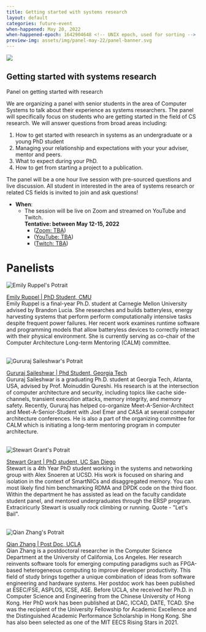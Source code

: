 ```yaml
---
title: Getting started with systems research
layout: default
categories: future-event
when-happened: May 20, 2022
when-happened-epoch: 1642904648 <!-- UNIX epoch, used for sorting -->
preview-img: assets/img/panel-may-22/panel-banner.svg
---
```


<img src="{{ 'assets/img/panel-may-22/panel-banner.svg' | relative_url }}">

## Getting started with systems research
Panel on getting started with research

We are organizing a panel with senior students in the area of Computer Systems to talk about their experience as systems researchers. The panel will specifically focus on students who are getting started in the field of CS research. We will answer questions from broad areas including:
1. How to get started with research in systems as an undergraduate or a young PhD student
2. Managing your relationship and expectations with your your adviser, mentor and peers.
3. What to expect during your PhD.
4. How to get from starting a project to a publication.

The panel will be a one hour live session with pre-sourced questions and live discussion. All student in interested in the area of systems research or related CS fields is invited to join and ask questions!

* **When**:
  * The session will be live on Zoom and streamed on YouTube and Twitch.  
  **Tentative: between May 12-15, 2022** 
    * ([Zoom: TBA](javascript:void))  
    * ([YouTube: TBA](javascript:void))  
    * ([Twitch: TBA](javascript:void))  

# Panelists
<div class="bio">
<img class="headshot" src="{{ 'assets/img/panel-may-22/eruppel.jpg' | relative_url }}" alt="Emily Ruppel's Potrait"/>

<a href="https://users.ece.cmu.edu/~eruppel/">Emily Ruppel | PhD Student, CMU</a><br>
Emily Ruppel is a final-year Ph.D. student at Carnegie Mellon University advised by Brandon Lucia. She researches and builds batteryless, energy harvesting systems that perform perform computationally intensive tasks despite frequent power failures. Her recent work examines runtime software and programming models that allow batteryless devices to correctly interact with their physical environment. She is currently serving as co-chair of the Computer Architecture Long-term Mentoring (CALM) committee.
</div><br>

<div class="bio">
<img class="headshot" src="{{ 'assets/img/panel-may-22/gsaileshwar.jpg' | relative_url }}" alt="Gururaj Saileshwar's Potrait"/>

<a href="https://sites.google.com/site/gururajshome/home">Gururaj Saileshwar | Phd Student, Georgia Tech</a><br>
Gururaj Saileshwar is a graduating Ph.D. student at Georgia Tech, Atlanta, USA, advised by Prof. Moinuddin Qureshi. His research is at the intersection of computer architecture and security, including topics like cache side-channels, transient execution attacks, memory integrity, and memory safety. Recently, Gururaj has helped co-organize Meet-A-Senior-Architect and Meet-A-Senior-Student with Joel Emer and CASA at several computer architecture conferences. He is also a part of the organizing committee for CALM which is initiating a long-term mentoring program in computer architecture. 
</div><br>

<div class="bio">
<img class="headshot" src="{{ 'assets/img/panel-may-22/sgrant.png' | relative_url }}" alt="Stewart Grant's Potrait"/>

<a href="https://www.stewartgrant.ca/">Stewart Grant | PhD student, UC San Diego</a><br>
Stewart is a 4th Year PhD student working in the systems and networking group with Alex Snoeren at UCSD. His work is focused on sharing and isolation in the context of SmartNICs and disaggregated memory. You can most likely find him benchmarking RDMA and DPDK code on the third floor. Within the department he has assisted as lead on the faculty candidate student panel, and mentored undergraduates through the ERSP program.  Extraciricurly Stewart is usually rock climbing or running. Quote - "Let's Bail".
</div><br>

<div class="bio">
<img class="headshot" src="{{ 'assets/img/profile-placeholder.png' | relative_url }}" alt="Qian Zhang's Potrait"/>

<a href="https://web.cs.ucla.edu/~zhangqian/">Qian Zhang | Post Doc, UCLA</a><br>
Qian Zhang is a postdoctoral researcher in the Computer Science Department at the University of California, Los Angeles. Her research reinvents software tools for emerging computing paradigms such as FPGA-based heterogeneous computing to improve developer productivity. This field of study brings together a unique combination of ideas from software engineering and hardware systems. Her postdoc work has been published at ESEC/FSE, ASPLOS, ICSE, ASE. Before UCLA, she received her Ph.D. in Computer Science and Engineering from the Chinese University of Hong Kong. Her PhD work has been published at DAC, ICCAD, DATE, TCAD. She was the recipient of the University Fellowship for Academic Excellence and the Distinguished Academic Performance Scholarship in Hong Kong. She has also been selected as one of the MIT EECS Rising Stars in 2021.
</div>


